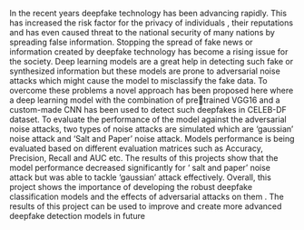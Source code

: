 In the recent years deepfake technology has 
been advancing rapidly. This has increased the risk factor for 
the privacy of individuals , their reputations and has even
caused threat to the national security of many nations by 
spreading false information. Stopping the spread of fake news 
or information created by deepfake technology has become a 
rising issue for the society. Deep learning models are a great 
help in detecting such fake or synthesized information but
these models are prone to adversarial noise attacks which
might cause the model to misclassify the fake data. To 
overcome these problems a novel approach has been proposed 
here where a deep learning model with the combination of pretrained VGG16 and a custom-made CNN has been used to 
detect such deepfakes in CELEB-DF dataset. To evaluate the
performance of the model against the adversarial noise attacks, 
two types of noise attacks are simulated which are ‘gaussian’
noise attack and ‘Salt and Paper’ noise attack. Models 
performance is being evaluated based on different evaluation 
matrices such as Accuracy, Precision, Recall and AUC etc. The 
results of this projects show that the model performance 
decreased significantly for ‘ salt and paper’ noise attack but 
was able to tackle ‘gaussian’ attack effectively. Overall, this 
project shows the importance of developing the robust 
deepfake classification models and the effects of adversarial
attacks on them . The results of this project can be used to 
improve and create more advanced deepfake detection models
in future
